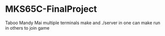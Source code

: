 # MKS65C-FinalProject

Taboo
Mandy Mai
multiple terminals
make and ./server in one
can make run in others to join game
